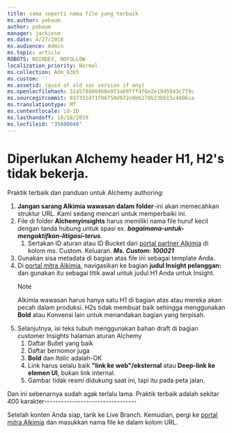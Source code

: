```yaml
---
title: sama seperti nama file yang terbaik
ms.author: pebaum
author: pebaum
manager: jackiesm
ms.date: 4/27/2018
ms.audience: Admin
ms.topic: article
ROBOTS: NOINDEX, NOFOLLOW
localization_priority: Normal
ms.collection: Adm_O365
ms.custom: ''
ms.assetid: (guid of old soc version if any)
ms.openlocfilehash: 31a578800468e9f3a69fff4f6e2e1945943c779c
ms.sourcegitcommit: 037331d71f06750d972c0b6278b23bb15c4806ca
ms.translationtype: MT
ms.contentlocale: id-ID
ms.lasthandoff: 10/18/2019
ms.locfileid: "35800048"
---
```

# <a name="required-alchemy-header-h1-h2s-dont-work"></a>Diperlukan Alchemy header H1, H2's tidak bekerja.
Praktik terbaik dan panduan untuk Alchemy authoring:

1. **Jangan sarang Alkimia wawasan dalam folder**-ini akan memecahkan struktur URL. Kami sedang mencari untuk memperbaiki ini.
1. File di folder **Alchemyinsights** harus memiliki nama file huruf kecil dengan tanda hubung untuk spasi ex. ***bagaimana-untuk-mengaktifkan-litigasi-terus***.
    1. Sertakan ID aturan atau ID Bucket dari [portal partner Alkimia](https://alchemyportal.azurewebsites.net) di kolom ms. Custom. Keluaran. ***Ms. Custom: 100021***
1. Gunakan sisa metadata di bagian atas file ini sebagai template Anda.
1. Di [portal mitra Alkimia](https://alchemyportal.azurewebsites.net), navigasikan ke bagian **judul Insight pelanggan:** dan gunakan itu sebagai titik awal untuk judul H1 Anda untuk Insight. 
    > [!NOTE]
    > Alkimia wawasan harus hanya satu H1 di bagian atas atau mereka akan pecah dalam produksi. H2s tidak membuat baik sehingga menggunakan **Bold** atau Konvensi lain untuk menandakan bagian yang terpisah.
1. Selanjutnya, isi teks tubuh menggunakan bahan draft di bagian customer Insights halaman aturan Alchemy
    1. Daftar Bullet yang baik
    1. Daftar bernomor juga
    1. **Bold** dan *Italic* adalah-OK
    1. Link harus selalu baik **"link ke web"/eksternal** atau **Deep-link ke elemen UI**, bukan link internal.
    1. Gambar tidak resmi didukung saat ini, tapi itu pada peta jalan.

Dan ini sebenarnya sudah agak terlalu lama. Praktik terbaik adalah sekitar 400 karakter---------------------------------

Setelah konten Anda siap, tarik ke Live Branch. Kemudian, pergi ke [portal mitra Alkimia](https://alchemyportal.azurewebsites.net) dan masukkan nama file ke dalam kolom URL. 